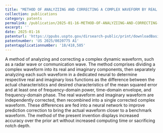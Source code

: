 ```yaml
---
title: "METHOD OF ANALYZIING AND CORRECTING A COMPLEX WAVEFORM BY REAL AND IMAGINARY PARTITIONING AND RECOMBINATION"
collection: publications
category: patents
permalink: /publication/2025-01-16-METHOD-OF-ANALYZIING-AND-CORRECTING-A-COMPLEX-WAVEFORM-BY-REAL-AND-IMAGINARY-PARTITIONING-AND-RECOMBINATION
excerpt: ''
date: 2025-01-16
patenturl: 'https://ppubs.uspto.gov/dirsearch-public/print/downloadBasicPdf/20250020775?requestToken=eyJzdWIiOiJiM2M0YzhjNC1jOWQ1LTRjNjAtODhiNy0zZDJmMTE4YTI5ZTciLCJ2ZXIiOiJiMWY4NjJhNC00NzgxLTQ4NDYtODk0ZC00Mzc5ODE2NmY0OGIiLCJleHAiOjB9'
patentnumber: 'US 2025/0020775 A1'
patentapplicationnumber: '18/418,585'
---
```


A method of analyzing and correcting a complex dynamic waveform, such as a radar wave or communication wave. The method comprises dividing a complex waveform into its real and imaginary components, then separately analyzing each such waveform in a dedicated neural to determine respective real and imaginary loss functions as the difference between the actual characteristics and desired characteristics of the mean squared error and at least one of frequency-domain power, time-domain envelope, and frequency-domain phase. The real waveform and imaginary waveform are independently corrected, then recombined into a single corrected complex waveform. These differences are fed into a neural network to improve prediction correction to bring the actual waveform closer to a benchmark waveform. The method of the present invention displays increased accuracy over the prior art without increased computing time or sacrificing notch depth.